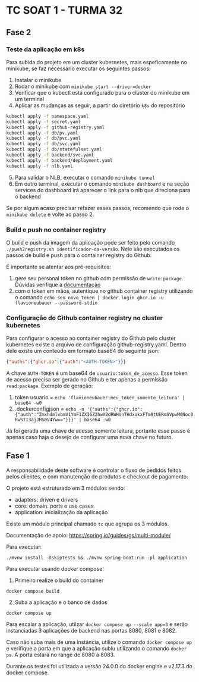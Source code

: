 # TC SOAT 1 - TURMA 32

## Fase 2

### Teste da aplicação em k8s

Para subida do projeto em um cluster kubernetes, mais espeficamente no minikube, se faz necessário executar os seguintes passos:

1. Instalar o minikube
2. Rodar o minikube com `minikube start --driver=docker`
3. Verificar que o kubectl está configurado para o cluster do minikube em um terminal
4. Aplicar as mudanças as seguir, a partir do diretório `k8s` do repositório

```bash
kubectl apply -f namespace.yaml
kubectl apply -f secret.yaml 
kubectl apply -f github-registry.yaml
kubectl apply -f db/pv.yaml
kubectl apply -f db/pvc.yaml
kubectl apply -f db/svc.yaml 
kubectl apply -f db/statefulset.yaml
kubectl apply -f backend/svc.yaml
kubectl apply -f backend/deployment.yaml
kubectl apply -f nlb.yaml
```

5. Para validar o NLB, executar o comando `minikube tunnel`
6. Em outro terminal, executar o comando `minikube dashboard` e na seção services do dashboard irá aparecer o link para o nlb que direciona para o backend

Se por algum acaso precisar refazer esses passos, recomendo que rode o `minikube delete` e volte ao passo 2.

### Build e push no container registry

O build e push da imagem da aplicação pode ser feito pelo comando `./push2registry.sh identificador-da-versão`.
Nele são executados os passos de build e push para o container registry do Github.

É importante se atentar aos pré-requisitos: 
1. gere seu personal token no github com permissão de `write:package`. Dúvidas verifique a [documentação](https://docs.github.com/en/authentication/keeping-your-account-and-data-secure/managing-your-personal-access-tokens)
2. com o token em mãos, autentique no github container registry utilizando o comando `echo seu_novo_token | docker login ghcr.io -u flavioneubauer --password-stdin`

### Configuração do Github container registry no cluster kubernetes

Para configurar o acesso ao container registry do Github pelo cluster kubernetes existe o arquivo de configuração github-registry.yaml. Dentro dele existe um conteúdo em formato base64 do seguinte json:

```json
{"auths":{"ghcr.io":{"auth":"<AUTH-TOKEN>"}}}
```

A chave `AUTH-TOKEN` é um base64 de `usuario:token_de_acesso`. Esse token de acesso precisa ser gerado no Github e ter apenas a permissão `read:package`.
Exemplo de geração: 
1. token usuario = `echo 'flavioneubauer:meu_token_somente_leitura' | base64 -w0`
2. .dockerconfigjson = `echo -n '{"auths":{"ghcr.io":{"auth":"ZmxhdmlvbmV1YmF1ZXI6Z2hwX2dRWHVnTHdxakxFTm9tUERmSVpwM0Noc0RwSTI3ajJHS0V4Yw=="}}}' | base64 -w0`

Já foi gerada uma chave de acesso somente leitura, portanto esse passo é apenas caso haja o desejo de configurar uma nova chave no futuro.

## Fase 1

A responsabilidade deste software é controlar o fluxo de pedidos feitos pelos clientes, e com manutenção de produtos e checkout de pagamento.

O projeto está estruturado em 3 módulos sendo: 

- adapters: driven e drivers 
- core: domain. ports e use cases
- application: inicialização da aplicação

Existe um módulo principal chamado `tc` que agrupa os 3 módulos.

Documentação de apoio: https://spring.io/guides/gs/multi-module/ 

Para executar:

```
./mvnw install -DskipTests && ./mvnw spring-boot:run -pl application
```

Para executar usando docker compose: 

1. Primeiro realize o build do container

```
docker compose build
```

2. Suba a aplicação e o banco de dados

```
docker compose up
```

Para escalar a aplicação, utilzar `docker compose up --scale app=3` e serão instanciadas 3 aplicações de backend nas portas 8080, 8081 e 8082.

Caso não suba mais de uma instância, utilize o comando `docker compose up` e verifique a porta em que a aplicação subiu utilizando o comando `docker ps`. A porta estará no range de 8080 a 8083.

Durante os testes foi utilizada a versão 24.0.0 do docker engine e v2.17.3 do docker compose.
